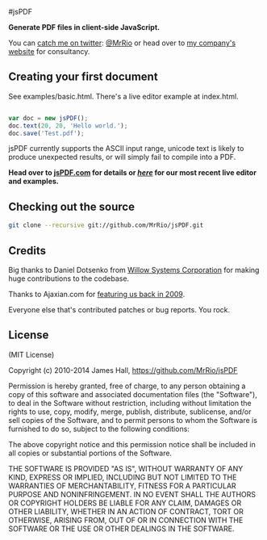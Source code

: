 #jsPDF

**Generate PDF files in client-side JavaScript.**

You can [catch me on twitter](http://twitter.com/MrRio): [@MrRio](http://twitter.com/MrRio) or head over to [my company's website](http://snapshotmedia.co.uk) for consultancy. 

## Creating your first document

See examples/basic.html. There's a live editor example at index.html.

```javascript

var doc = new jsPDF();
doc.text(20, 20, 'Hello world.');
doc.save('Test.pdf');
```

jsPDF currently supports the ASCII input range, unicode text is likely to produce unexpected results, or will simply fail to compile into a PDF.

**Head over to [jsPDF.com](http://jspdf.com) for details or [_here_](http://mrrio.github.io/jsPDF/) for our most recent live editor and examples.**

## Checking out the source

```bash
git clone --recursive git://github.com/MrRio/jsPDF.git
```

## Credits

Big thanks to Daniel Dotsenko from [Willow Systems Corporation](http://willow-systems.com) for making huge contributions to the codebase. 

Thanks to Ajaxian.com for [featuring us back in 2009](http://ajaxian.com/archives/dynamically-generic-pdfs-with-javascript).

Everyone else that's contributed patches or bug reports. You rock.

## License

(MIT License)

Copyright (c) 2010-2014 James Hall, https://github.com/MrRio/jsPDF

Permission is hereby granted, free of charge, to any person obtaining
a copy of this software and associated documentation files (the
"Software"), to deal in the Software without restriction, including
without limitation the rights to use, copy, modify, merge, publish,
distribute, sublicense, and/or sell copies of the Software, and to
permit persons to whom the Software is furnished to do so, subject to
the following conditions:

The above copyright notice and this permission notice shall be
included in all copies or substantial portions of the Software.

THE SOFTWARE IS PROVIDED "AS IS", WITHOUT WARRANTY OF ANY KIND,
EXPRESS OR IMPLIED, INCLUDING BUT NOT LIMITED TO THE WARRANTIES OF
MERCHANTABILITY, FITNESS FOR A PARTICULAR PURPOSE AND
NONINFRINGEMENT. IN NO EVENT SHALL THE AUTHORS OR COPYRIGHT HOLDERS BE
LIABLE FOR ANY CLAIM, DAMAGES OR OTHER LIABILITY, WHETHER IN AN ACTION
OF CONTRACT, TORT OR OTHERWISE, ARISING FROM, OUT OF OR IN CONNECTION
WITH THE SOFTWARE OR THE USE OR OTHER DEALINGS IN THE SOFTWARE.
